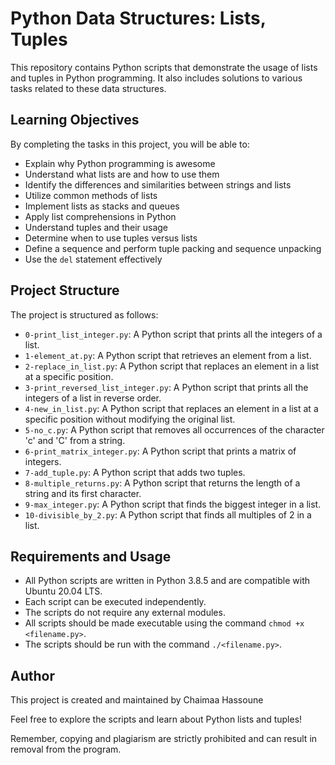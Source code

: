 # Python Data Structures: Lists, Tuples

This repository contains Python scripts that demonstrate the usage of lists and tuples in Python programming. It also includes solutions to various tasks related to these data structures.

## Learning Objectives

By completing the tasks in this project, you will be able to:

- Explain why Python programming is awesome
- Understand what lists are and how to use them
- Identify the differences and similarities between strings and lists
- Utilize common methods of lists
- Implement lists as stacks and queues
- Apply list comprehensions in Python
- Understand tuples and their usage
- Determine when to use tuples versus lists
- Define a sequence and perform tuple packing and sequence unpacking
- Use the `del` statement effectively

## Project Structure

The project is structured as follows:

- `0-print_list_integer.py`: A Python script that prints all the integers of a list.
- `1-element_at.py`: A Python script that retrieves an element from a list.
- `2-replace_in_list.py`: A Python script that replaces an element in a list at a specific position.
- `3-print_reversed_list_integer.py`: A Python script that prints all the integers of a list in reverse order.
- `4-new_in_list.py`: A Python script that replaces an element in a list at a specific position without modifying the original list.
- `5-no_c.py`: A Python script that removes all occurrences of the character 'c' and 'C' from a string.
- `6-print_matrix_integer.py`: A Python script that prints a matrix of integers.
- `7-add_tuple.py`: A Python script that adds two tuples.
- `8-multiple_returns.py`: A Python script that returns the length of a string and its first character.
- `9-max_integer.py`: A Python script that finds the biggest integer in a list.
- `10-divisible_by_2.py`: A Python script that finds all multiples of 2 in a list.

## Requirements and Usage

- All Python scripts are written in Python 3.8.5 and are compatible with Ubuntu 20.04 LTS.
- Each script can be executed independently.
- The scripts do not require any external modules.
- All scripts should be made executable using the command `chmod +x <filename.py>`.
- The scripts should be run with the command `./<filename.py>`.

## Author

This project is created and maintained by Chaimaa Hassoune 

Feel free to explore the scripts and learn about Python lists and tuples!

Remember, copying and plagiarism are strictly prohibited and can result in removal from the program.

